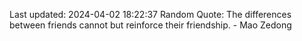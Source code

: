 Last updated: 2024-04-02 18:22:37
Random Quote: The differences between friends cannot but reinforce their friendship. - Mao Zedong
